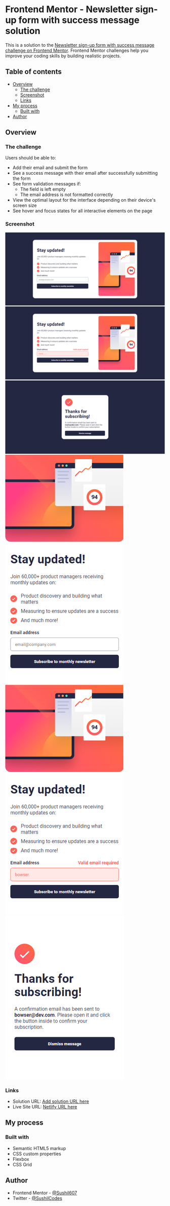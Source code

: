# Frontend Mentor - Newsletter sign-up form with success message solution

This is a solution to the [Newsletter sign-up form with success message challenge on Frontend Mentor](https://www.frontendmentor.io/challenges/newsletter-signup-form-with-success-message-3FC1AZbNrv). Frontend Mentor challenges help you improve your coding skills by building realistic projects.

## Table of contents

- [Overview](#overview)
  - [The challenge](#the-challenge)
  - [Screenshot](#screenshot)
  - [Links](#links)
- [My process](#my-process)
  - [Built with](#built-with)
- [Author](#author)

## Overview

### The challenge

Users should be able to:

- Add their email and submit the form
- See a success message with their email after successfully submitting the form
- See form validation messages if:
  - The field is left empty
  - The email address is not formatted correctly
- View the optimal layout for the interface depending on their device's screen size
- See hover and focus states for all interactive elements on the page

### Screenshot

![Desktop Design](./screenshots/desktop-design.png)
![Desktop active state](./screenshots/desktop-active-state.png)
![Desktop success state](./screenshots/desktop-success-state.png)
![Mobile Design](./screenshots/mobile-design.png)
![Mobile active state](./screenshots/mobile-active-state.png)
![Mobile success state](./screenshots/mobile-success-state.png)

### Links

- Solution URL: [Add solution URL here](https://your-solution-url.com)
- Live Site URL: [Netlify URL here](https://newsletter-sign-up-form-with-message.netlify.app/)

## My process

### Built with

- Semantic HTML5 markup
- CSS custom properties
- Flexbox
- CSS Grid

## Author

- Frontend Mentor - [@Sushil607](https://www.frontendmentor.io/profile/Sushil607)
- Twitter - [@SushilCodes](https://twitter.com/SushilCodes)
